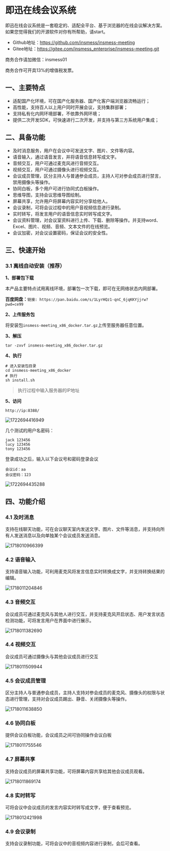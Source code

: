 # 即迅在线会议系统

即迅在线会议系统是一套稳定的、适配全平台、基于浏览器的在线会议解决方案。如果您觉得我们的开源软件对你有所帮助，请start。

- Github地址：https://github.com/insmess/insmess-meeting
- Gitee地址：https://gitee.com/insmess_enterprise/insmess-meeting.git

商务合作请加微信：insmess01

商务合作可开具13%的增值税发票。

## 一、主要特点

- 适配国产化环境，可在国产化服务器、国产化客户端浏览器流畅运行；
- 高性能，支持百人以上用户同时开展会议，支持集群部署；
- 支持私有化内网环境部署，不依靠外网环境；
- 提供二次开发SDK，可快速进行二次开发，并支持与第三方系统用户集成；

## 二、具备功能

- 及时消息服务，用户在会议中可发送文字、图片、文件等内容。
- 语音输入，通过语音发言，并将语音信息转写成文字。
- 音频交互，用户可通过麦克风进行音频交互。
- 视频交互，用户可通过摄像头进行视频交互。
- 会议成员管理，区分主持人与普通参会成员，主持人可对参会成员进行禁言，禁用摄像头等操作。
- 协同白板，多个用户可进行协同式白板操作。
- 思维导图，支持会议思维导图绘制。
- 屏幕共享，允许用户将屏幕内容实时分享给他人。
- 会议录制，可将会议过程中的用户音视频信息进行录制。
- 实时转写，将发言用户的语音信息实时转写成文字。
- 会议资料管理，对会议室资料进行上传、下载、删除等操作。并支持word、Excel、图片、视频、音频、文本文件的在线预览。
- 会议加密，对会议设置密码，保证会议的安全性。

## 三、快速开始

### 3.1 离线自动安装（推荐）

**1、部署包下载**

本产品主要特点试用离线环境，部署包一次下载，即可在无网络状态内网部署。

**百度网盘：**`链接: https://pan.baidu.com/s/1LyrHQz1-qnC_6jqKKYjjrw?pwd=ce99`

**2、上传服务包**

将安装包`insmess-meeting_x86_docker.tar.gz`上传至服务器任意位置。

**3、解压**

```shell
tar -zxvf insmess-meeting_x86_docker.tar.gz
```

**4、执行**

```shell
# 进入安装包目录
cd insmess-meeting_x86_docker
# 执行
sh install.sh
```

> 执行过程中输入服务器的IP地址

**5、访问**

`http://ip:8388/`

![1722694416949](assets/1722694416949.png)

几个测试的用户名密码：

```
jack 123456
lucy 123456
tony 123456
```

登录成功之后，输入以下会议号和密码登录会议

```
会议id：aa
会议密码：123
```

![1722694435288](assets/1722694435288.png)

## 四、功能介绍

### 4.1 及时消息

支持在线聊天功能，可在会议聊天室内发送文字、图片、文件等消息，并支持向所有人发送消息以及向单独某个会议成员发送消息。

![1718010966399](assets/1718010966399.png)

### 4.2 语音输入

支持语音输入功能，可利用麦克风将发言信息实时转换成文字，并支持转换结果的编辑。

![1718011204846](assets/20240610_173755.gif)

### 4.3 音频交互

会议成员可通过麦克风与其他人进行交互，并支持麦克风开启状态、用户发言状态检测功能，可将发言用户在界面中进行展示。

![1718011382690](assets/1718011382690.png)

### 4.4 视频交互

会议成员可通过摄像头与其他会议成员进行交互

![1718011509944](assets/1718011509944.png)

### 4.5 会议成员管理

区分主持人与普通参会成员，主持人支持对参会成员的麦克风、摄像头的权限与状态进行管理，支持对会议成员踢出、静音、关闭摄像头等操作。

![1718011638850](assets/1718011638850.png)

### 4.6 协同白板

提供会议白板功能，会议成员之间可协同操作会议白板

![1718011755546](assets/1718011755546.png)

### 4.7 屏幕共享

支持会议成员的屏幕共享功能，可将屏幕内容共享给其他会议成员观看。

![1718011869174](assets/1718011869174.png)

### 4.8 实时转写

可将会议中会议成员的发言内容实时转写成文字，便于查看预览。

![1718012421998](assets/1718012421998.png)

### 4.9 会议录制

支持会议录制功能，可将会议中的音视频内容进行录制，会后可查看。